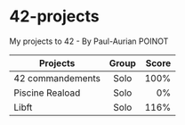 # 42-projects
My projects to 42 - By Paul-Aurian POINOT

| Projects        | Group           | Score  |
| ------------- |:-------------:| -----:|
| 42 commandements      | Solo | 100% |
| Piscine Reaload      | Solo      |   0% |
| Libft | Solo      |    116% |
